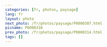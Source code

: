 ```yaml
---
categories: [fr, photos, paysage]
lang: fr
layout: photo
next_photo: /fr/photos/paysage/P0000307.html
picname: P0000310
prev_photo: /fr/photos/paysage/P0000314.html
tags: []
---
```

